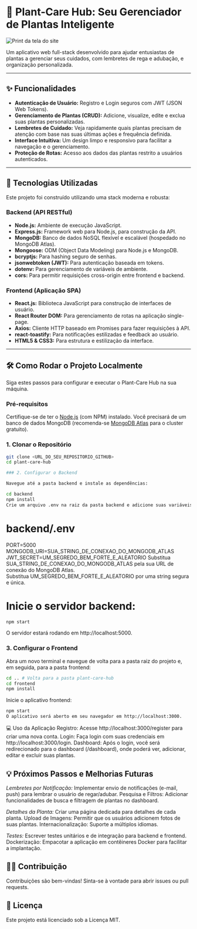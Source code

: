 # 🌿 Plant-Care Hub: Seu Gerenciador de Plantas Inteligente

![Print da tela do site](image.png)

Um aplicativo web full-stack desenvolvido para ajudar entusiastas de plantas a gerenciar seus cuidados, com lembretes de rega e adubação, e organização personalizada.

---

## ✨ Funcionalidades

* **Autenticação de Usuário:** Registro e Login seguros com JWT (JSON Web Tokens).
* **Gerenciamento de Plantas (CRUD):** Adicione, visualize, edite e exclua suas plantas personalizadas.
* **Lembretes de Cuidado:** Veja rapidamente quais plantas precisam de atenção com base nas suas últimas ações e frequência definida.
* **Interface Intuitiva:** Um design limpo e responsivo para facilitar a navegação e o gerenciamento.
* **Proteção de Rotas:** Acesso aos dados das plantas restrito a usuários autenticados.

---

## 🚀 Tecnologias Utilizadas

Este projeto foi construído utilizando uma stack moderna e robusta:

### Backend (API RESTful)

* **Node.js:** Ambiente de execução JavaScript.
* **Express.js:** Framework web para Node.js, para construção da API.
* **MongoDB:** Banco de dados NoSQL flexível e escalável (hospedado no MongoDB Atlas).
* **Mongoose:** ODM (Object Data Modeling) para Node.js e MongoDB.
* **bcryptjs:** Para hashing seguro de senhas.
* **jsonwebtoken (JWT):** Para autenticação baseada em tokens.
* **dotenv:** Para gerenciamento de variáveis de ambiente.
* **cors:** Para permitir requisições cross-origin entre frontend e backend.

### Frontend (Aplicação SPA)

* **React.js:** Biblioteca JavaScript para construção de interfaces de usuário.
* **React Router DOM:** Para gerenciamento de rotas na aplicação single-page.
* **Axios:** Cliente HTTP baseado em Promises para fazer requisições à API.
* **react-toastify:** Para notificações estilizadas e feedback ao usuário.
* **HTML5 & CSS3:** Para estrutura e estilização da interface.

---

## 🛠️ Como Rodar o Projeto Localmente

Siga estes passos para configurar e executar o Plant-Care Hub na sua máquina.

### Pré-requisitos

Certifique-se de ter o [Node.js](https://nodejs.org/) (com NPM) instalado.
Você precisará de um banco de dados MongoDB (recomenda-se [MongoDB Atlas](https://www.mongodb.com/cloud/atlas) para o cluster gratuito).  

### 1. Clonar o Repositório

```bash
git clone <URL_DO_SEU_REPOSITORIO_GITHUB>
cd plant-care-hub

### 2. Configurar o Backend

Navegue até a pasta backend e instale as dependências:
```

```bash
cd backend
npm install
Crie um arquivo .env na raiz da pasta backend e adicione suas variáveis de ambiente. Você pode usar o .env.example como modelo:
```

# backend/.env
PORT=5000
MONGODB_URI=SUA_STRING_DE_CONEXAO_DO_MONGODB_ATLAS
JWT_SECRET=UM_SEGREDO_BEM_FORTE_E_ALEATORIO
Substitua SUA_STRING_DE_CONEXAO_DO_MONGODB_ATLAS pela sua URL de conexão do 
MongoDB Atlas.  
Substitua UM_SEGREDO_BEM_FORTE_E_ALEATORIO por uma string segura e única.

# Inicie o servidor backend:

```bash
npm start
```
O servidor estará rodando em http://localhost:5000.

### 3. Configurar o Frontend
Abra um novo terminal e navegue de volta para a pasta raiz do projeto e, em seguida, para a pasta frontend:  

```bash
cd .. # Volta para a pasta plant-care-hub
cd frontend
npm install
```
Inicie o aplicativo frontend:

```bash
npm start
O aplicativo será aberto em seu navegador em http://localhost:3000.
```

💻 Uso da Aplicação
Registro: Acesse http://localhost:3000/register para criar uma nova conta.
Login: Faça login com suas credenciais em http://localhost:3000/login.
Dashboard: Após o login, você será redirecionado para o dashboard (/dashboard), onde poderá ver, adicionar, editar e excluir suas plantas.  

## 💡 Próximos Passos e Melhorias Futuras
*Lembretes por Notificação:* Implementar envio de notificações (e-mail, push) para lembrar o usuário de regar/adubar.
Pesquisa e Filtros: Adicionar funcionalidades de busca e filtragem de plantas no dashboard.  

*Detalhes da Planta:* Criar uma página dedicada para detalhes de cada planta.
Upload de Imagens: Permitir que os usuários adicionem fotos de suas plantas.
Internacionalização: Suporte a múltiplos idiomas.  

*Testes:* Escrever testes unitários e de integração para backend e frontend.
Dockerização: Empacotar a aplicação em contêineres Docker para facilitar a implantação.  

## 👨‍💻 Contribuição
Contribuições são bem-vindas! Sinta-se à vontade para abrir issues ou pull requests.

## 📄 Licença
Este projeto está licenciado sob a Licença MIT.